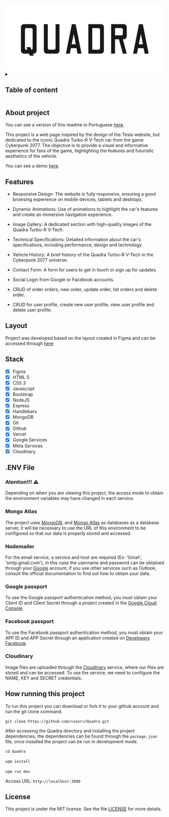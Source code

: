<img src="./public/images/Title.png" align="center"/>

<details>
  <summary>
    <h2>Table of content</h2>
  </summary>

- [About project](#about-project)
- [Features](#features)
- [Layout](#layout)
- [Stack](#stack)
- [.ENV File](#env-file)
  - [Atention!!! ⚠️](#atention-️)
  - [Mongo Atlas](#mongo-atlas)
  - [Nodemailer](#nodemailer)
  - [Google passport](#google-passport)
  - [Facebook passport](#facebook-passport)
  - [Cloudinary](#cloudinary)
- [How running this project](#how-running-this-project)
- [License](#license)
</details>

## About project

You can see a version of this readme in Portuguese [here](https://github.com/jefersonsilva01/Quadra/blob/main/README-pt_BR.md).

This project is a web page inspired by the design of the Tesla website, but dedicated to the iconic Quadra Turbo-R V-Tech car from the game Cyberpunk 2077. The objective is to provide a visual and informative experience for fans of the game, highlighting the features and futuristic aesthetics of the vehicle.

You can see a demo [here](https://quadra-steel.vercel.app/).

## Features

- Responsive Design: The website is fully responsive, ensuring a good browsing experience on mobile devices, tablets and desktops.

- Dynamic Animations: Use of animations to highlight the car's features and create an immersive navigation experience.

- Image Gallery: A dedicated section with high-quality images of the Quadra Turbo-R V-Tech.

- Technical Specifications: Detailed information about the car's specifications, including performance, design and technology.

- Vehicle History: A brief history of the Quadra Turbo-R V-Tech in the Cyberpunk 2077 universe.

- Contact Form: A form for users to get in touch or sign up for updates.

- Social Login from Google or Facebook accounts.

- CRUD of order orders, new order, update order, list orders and delete order.

- CRUD for user profile, create new user profile, view user profile and delete user profile.

## Layout

Project was developed based on the layout created in Figma and can be accessed through [here](https://www.figma.com/design/qQQ72CCzmAzdAfCMIjM8gZ/QUADRA?node-id=2009-2&t=CpjsCNhvsjwsOSCI-1)

## Stack

- [x] Figma
- [x] HTML 5
- [x] CSS 3
- [x] Javascript
- [x] Bootstrap
- [x] NodeJS
- [x] Express
- [x] Handlebars
- [x] MongoDB
- [x] Git
- [x] Github
- [x] Vercel
- [x] Google Services
- [x] Meta Services
- [x] Cloudinary

## .ENV File

### Atention!!! ⚠️

Depending on when you are viewing this project, the access mode to obtain the environment variables may have changed in each service.

### Mongo Atlas

The project uses [MongoDB](https://www.mongodb.com/), and [Mongo Atlas](https://www.mongodb.com/en-us/cloud/atlas/register) as databases as a database server, it will be necessary to use the URL of this environment to be configured so that our data is properly stored and accessed.

### Nodemailer

For the email service, a service and host are required (Ex: 'Gmail', 'smtp.gmail.com'), in this case the username and password can be obtained through your [Google](https://www.google.com/intl/pt-BR/account/about/) account, if you use other services such as Outlook, consult the official documentation to find out how to obtain your data.

### Google passport

To use the Google passport authentication method, you must obtain your Client ID and Client Secret through a project created in the [Google Cloud Console](https://console.cloud.google.com/).

### Facebook passport

To use the Facebook passport authentication method, you must obtain your APP ID and APP Secret through an application created on [Developers Facebook](https://developers.facebook.com/).

### Cloudinary

Image files are uploaded through the [Cloudinary](https://cloudinary.com/) service, where our files are stored and can be accessed. To use the service, we need to configure the NAME, KEY and SECRET credentials.

## How running this project

To run this project you can download or fork it to your github account and run the git clone command.

```shell
git clone https://github.com/<user>/Quadra.git
```

After accessing the Quadra directory and installing the project dependencies, the dependencies can be found through the `package.json` file, once installed the project can be run in development mode.

```shell
cd Quadra

npm install

npm run dev
```

Access URL: `http://localhost:3000`

## License

This project is under the MIT license. See the file [LICENSE](https://github.com/jefersonsilva01/Quadra/blob/main/LICENSE) for more details.
